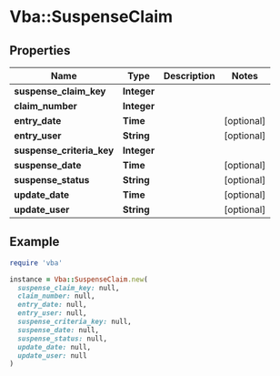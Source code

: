 # Vba::SuspenseClaim

## Properties

| Name | Type | Description | Notes |
| ---- | ---- | ----------- | ----- |
| **suspense_claim_key** | **Integer** |  |  |
| **claim_number** | **Integer** |  |  |
| **entry_date** | **Time** |  | [optional] |
| **entry_user** | **String** |  | [optional] |
| **suspense_criteria_key** | **Integer** |  |  |
| **suspense_date** | **Time** |  | [optional] |
| **suspense_status** | **String** |  | [optional] |
| **update_date** | **Time** |  | [optional] |
| **update_user** | **String** |  | [optional] |

## Example

```ruby
require 'vba'

instance = Vba::SuspenseClaim.new(
  suspense_claim_key: null,
  claim_number: null,
  entry_date: null,
  entry_user: null,
  suspense_criteria_key: null,
  suspense_date: null,
  suspense_status: null,
  update_date: null,
  update_user: null
)
```

